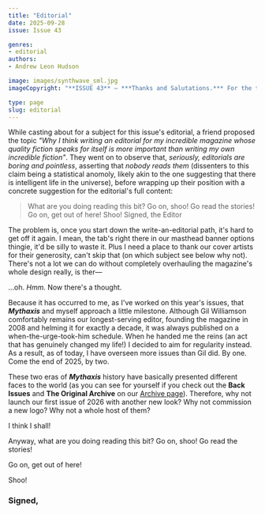 ```yaml
---
title: "Editorial"
date: 2025-09-28
issue: Issue 43

genres:
- editorial
authors:
- Andrew Leon Hudson

image: images/synthwave_sml.jpg
imageCopyright: "**ISSUE 43** – ***Thanks and Salutations.*** For the third time, much gratitude to [Michal Kváč](https://linktr.ee/kvacm), who bestows some retro style on us with his image 'Synthwave'. A freelance environment concept artist and illustrator from Czech Republic, you can click the link above to see his work and make contact, or check out his [Youtube channel](https://www.youtube.com/@kvacm) for time-lapse videos of his process. Thanks yet again, Michal!"

type: page
slug: editorial
---
```


While casting about for a subject for this issue's editorial, a friend proposed the topic *"Why I think writing an editorial for my incredible magazine whose quality fiction speaks for itself is more important than writing my own incredible fiction"*. They went on to observe that, *seriously, editorials are boring and pointless*, asserting that *nobody reads them* (dissenters to this claim being a statistical anomoly, likely akin to the one suggesting that there is intelligent life in the universe), before wrapping up their position with a concrete suggestion for the editorial's full content:

> What are you doing reading this bit? Go on, shoo! Go read the stories! Go on, get out of here! Shoo!
> Signed, the Editor

The problem is, once you start down the write-an-editorial path, it's hard to get off it again. I mean, the tab's right there in our masthead banner options thingie, it'd be silly to waste it. Plus I need a place to thank our cover artists for their generosity, can't skip that (on which subject see below why not). There's not a lot we can do without completely overhauling the magazine's whole design really, is ther—

…oh. *Hmm.* Now there's a thought.

Because it has occurred to me, as I've worked on this year's issues, that ***Mythaxis*** and myself approach a little milestone. Although Gil Williamson comfortably remains our longest-serving editor, founding the magazine in 2008 and helming it for exactly a decade, it was always published on a when-the-urge-took-him schedule. When he handed me the reins (an act that has genuinely changed my life!) I decided to aim for regularity instead. As a result, as of today, I have overseen more issues than Gil did. By one. Come the end of 2025, by two.

These two eras of ***Mythaxis*** history have basically presented different faces to the world (as you can see for yourself if you check out the **Back Issues** and **The Original Archive** on our [Archive page](https://mythaxis.co.uk/archive.html)). Therefore, why not launch our first issue of 2026 with another new look? Why not commission a new logo? Why not a whole host of them? 

I think I shall!

Anyway, what are you doing reading this bit? Go on, shoo! Go read the stories!

Go on, get out of here!

Shoo!

### Signed,
